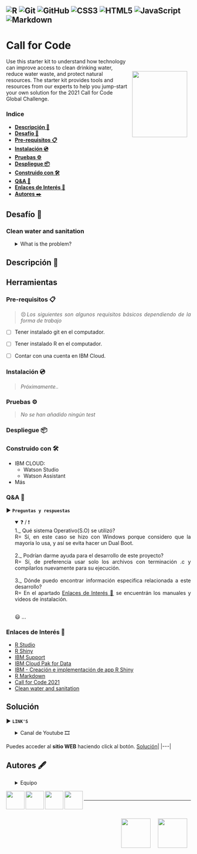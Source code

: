 ![R](https://img.shields.io/badge/R-276DC3?style=flat&logo=r&logoColor=white)
![Git](https://img.shields.io/badge/-Git-%23F05032?style=flat&logo=git&logoColor=%23ffffff)
![GitHub](https://img.shields.io/badge/-GitHub-181717?style=flat&logo=github)
![CSS3](https://img.shields.io/badge/-CSS3-%231572B6?style=flat&logo=css3)
![HTML5](https://img.shields.io/badge/-HTML5-%23E44D27?style=flat&logo=html5&logoColor=ffffff)
![JavaScript](https://img.shields.io/badge/-JavaScript-F7DF1E?style=flat&logo=javascript&logoColor=ffffff)
![Markdown](https://img.shields.io/badge/Markdown-000000?style=flat&logo=markdown&logoColor=white)
---

# Call for Code

<img src="https://callforcode.org/wp-content/uploads/2018/05/Call_for_Code_logo_vector_toptype_color.png" align="right" height="180" width="150" vspace="35" hspace="10">

Use this starter kit to understand how technology can improve access to clean drinking water, reduce water waste, and protect natural resources. 
The starter kit provides tools and resources from our experts to help you jump-start your own solution for the 2021 Call for Code Global Challenge.

### Indice
  - **[Descripción 📑](#descripción-)**
  - **[Desafío 📔](#desafio-)**
  - **[Pre-requisitos 📋](#pre-requisitos-)** 
  - **[Instalación 💿](#instalación-)** 
  - **[Pruebas ⚙️](#pruebas-)** 
  - **[Despliegue 📦](#despliegue-)** 
  - **[Construido con 🛠️](#construido-con-)** 
  - **[Q&A 💬](#qa-)**
  - **[Enlaces de Interés 👀](#enlaces-de-interés-)**
  - **[Autores ✒️](#autores-)**

## Desafío 📔
   ### Clean water and sanitation
  <ul>
  <details>
  <summary> What is the problem? </summary>
   Water is the natural resource that is most threatened by climate change and is a prerequisite for life on earth.  
   According to the World Health Organization, 2.2 billion people around the world do not have safely managed drinking water services,  
   4.2 billion people do not have safely managed sanitation services, and 3 billion people lack basic handwashing facilities.
   These services are critical in preventing the spread of COVID-19 and other diseases.  
   Even in areas that have these services, there are vast inequalities in the accessibility, availability, and quality of the services. 
   </details>
  </ul>
  
## Descripción 📑

<!--
<img src="https://callforcode.org/wp-content/uploads/2018/05/Call_for_Code_logo_vector_toptype_color.png" align="right" height="150" width="150" vspace="35" hspace="10">
-->
<div style="text-align: justify;">
  
## Herramientas 

### Pre-requisitos 📋  

> 😣*Los siguientes son algunos requisitos básicos dependiendo de la forma de trabajo*
  - [ ] Tener instalado git en el computador.
  - [ ] Tener instalado R en el computador.
  - [ ] Contar con una cuenta en IBM Cloud.


### Instalación 💿
> *Próximamente..*
  
### Pruebas ⚙️
> *No se han añadido ningún test*
  
### Despliegue 📦

### Construido con 🛠
  - IBM CLOUD: 
    - Watson Studio
    - Watson Assistant
  - Más
  
### Q&A 💬
▶ **`Preguntas y respuestas`**
  <ul>
  <details open>
  <summary> ❓ / ❗ </summary>
    1._ Qué sistema Operativo(S.O) se utilizó? </br>  
      R= Sí, en este caso se hizo con Windows porque considero que la mayoría lo usa, y así se evita hacer un Dual Boot. </br><br>
    2._ Podrían darme ayuda para el desarrollo de este proyecto? </br>
      R= Sí, de preferencia usar solo los archivos con terminación .c y compilarlos nuevamente para su ejecución. </br><br>
    3._ Dónde puedo encontrar información especifica relacionada a este desarrollo? </br>
    R= En el apartado <a href="https://github.com/ferjml97/call4code_water/blob/main/README.md#enlaces-de-inter%C3%A9s-">Enlaces de Interés 👀</a> se encuentrán los manuales y videos de instalación.</br><br>
   
   😃 ...
  </details>
  </ul>
  
### Enlaces de Interés 👀
- [R Studio](https://es.wikipedia.org/wiki/OpenMP "Wikipedia OpenMP")
- [R Shiny ](https://shiny.rstudio.com/ "R Shiny")
- [IBM Support](https://www.ibm.com/support/home/ "IBM Support")
- [IBM Cloud Pak for Data](https://www.ibm.com/support/producthub/icpdata/docs/content/SSQNUZ_latest/cpd/overview/overview.html "IBM Cloud Pak for Data")
- [IBM - Creación e implementación de app R Shiny](https://www.ibm.com/support/producthub/icpdata/docs/content/SSQNUZ_latest/wsj/analyze-data/rshinyapps.html "Creación e implementación de aplicaciones R Shiny (RStudio Server con R 3.6)")
- [R Markdown](https://rmarkdown.rstudio.com/ "R Markdown")
- [Call for Code 2021](https://developer.ibm.com/callforcode/ "Call for Code")
- [Clean water and sanitation](https://developer.ibm.com/callforcode/get-started/climate-change/clean-water/ "Clean water and sanitation")

## Solución 
 ▶ **`LINK'S`**
 <ul>
 <details>
  <summary> Canal de Youtube 🎞 </summary>
    <div>
    <img align="center" href="https://www.youtube.com/channel/UCvzjHuCK_IibzNNFpnNbBYQ"
    src= "https://img.shields.io/badge/YouTube-FF0000?style=plastic&logo=youtube&logoColor=white" alt="Canal de Youtube">  
    </div>
    <ul>
      <details>  
        <summary> Pitch ⚾ </summary>
          <img align="center" href="https://www.youtube.com/watch?v=_40dMAMhlRQ&ab_channel=Forest4Water"
          src= "https://img.shields.io/badge/YouTube-FF0000?style=plastic&logo=youtube&logoColor=white"  alt="Pitch">  
      </details>
    </ul>
    <ul>
      <details>  
        <summary> APP Demo 📱 </summary>
          <img align="center" href="https://www.youtube.com/watch?v=FDG5JZsy8s4&ab_channel=Forest4Water"  
          src= "https://img.shields.io/badge/YouTube-FF0000?style=plastic&logo=youtube&logoColor=white" alt="APP Demo"> 
      </details>
    </ul>
  </details>
  </ul>
  
  Puedes acceder al **sitio WEB** haciendo click al botón.
  [Solución](http://169.60.171.142:3838/call4code/ "SITIO WEB")|
  |---|


## Autores 🖋

  <ul>
    <details>  
      <summary> Equipo </summary>
    <html lang="es">
    <style>
      .contenedor {
    padding: 60px 0;
    width: 90%;
    max-width: 1000px;
    margin: auto;
    overflow: hidden;
    }
    .cards{
        display: flex;
        justify-content: space-evenly;  
        /*padding: 10;*/ 
    }
    .cards .card:hover{
        background-color: rgb(46, 43, 43);
    }
    .cards .card{
        background: rgba(26, 24, 27, 0.7);
        display: flex;
        width: 46%;
        height: 150px;
        align-items: center;
        justify-content: space-evenly;
        border-radius: 8px;
        margin-bottom: 20px;
        box-shadow: 0 0 6px 0 rgba(0, 0, 0, 0.6);
        cursor: pointer;
    }
    .cards .card img{
        width: 100px;
        height: 100px;
        object-fit: cover;
        border: 3px solid #fff;
        border-radius: 50%;
        display: block;
    }
    </style>
        <main>
            <section class="clientes contenedor"> 
              <div class="cards">
                        <div class="card">
                            <img href="https://github.com/gonzalezivan90" align="left" src="https://avatars.githubusercontent.com/u/5403068?v=4" height="50" width="50"> 
                            <div class="contenido-texto-card">
                                <h3>IVÁN GONZÁLEZ</h3>
                                <h4>gonzalezivan90</h4>
                            </div>
                        </div>
                        <div class="card">
                            <img href="https://github.com/danflop" align="left" src="https://avatars.githubusercontent.com/u/5290060?v=4" height="50" width="50">     
                            <div class="contenido-texto-card">
                                <h3>DANIEL LÓPEZ</h3>
                                <h4>danflop</h4>
                            </div>
                        </div>
                    </div>
                        <div class="cards">
                        <div class="card">
                            <img href="https://github.com/neo-zero98" align="left" src="https://avatars.githubusercontent.com/u/74437268?v=4" height="50" width="50">     
                            <div class="contenido-texto-card">
                                <h3>CALEB HERNANDEZ</h3>
                                <h4>neo-zero98</h4>
                            </div>
                        </div>
                        <div class="card">
                            <img href="https://github.com/ferjml97" align="left" src="https://avatars.githubusercontent.com/u/47682546?v=4" height="50" width="50">
                            <div class="contenido-texto-card">
                                <h3>FERNANDO MALDONADO</h3>
                                <h4>ferjml97</h4>
                            </div>
                          </div>
                    </div>
                </div>
            </section>
        </main>
    </body>
    </html>
    </details>
  </ul>
  
<div>
  <div>
  <img href="https://github.com/gonzalezivan90" align="left" src="https://avatars.githubusercontent.com/u/5403068?v=4" height="50" width="50"> 
    <!--
    <aside>
      <h5>gonzalezivan90</h5>
      <p>Hola, soy...</p>
    </aside>
    --> 
  <img href="https://github.com/danflop" align="left" src="https://avatars.githubusercontent.com/u/5290060?v=4" height="50" width="50">     
  <img href="https://github.com/neo-zero98" align="left" src="https://avatars.githubusercontent.com/u/74437268?v=4" height="50" width="50">  
  <img href="https://github.com/ferjml97" align="left" src="https://avatars.githubusercontent.com/u/47682546?v=4" height="50" width="50">
  </div>
</div>

#
---

<div>
<img src="https://3kda485d4m0mmprok50zsd5m-wpengine.netdna-ssl.com/wp-content/uploads/2018/07/sponsorlogo-IBM-600x300.png" align="right" height="80" width="80" vspace="35" hspace="10">
<img src="https://media.giphy.com/avatars/Shawee/mLOfJ4qIzm9a.png" align="right" height="80"width="80" vspace="35" hspace="10">
</div>
